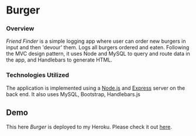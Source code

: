 # Burger

### Overview

_Friend Finder_ is a simple logging app where user can order new burgers in input and then 'devour' them. Logs all burgers ordered and eaten. Following the MVC design pattern, it uses Node and MySQL to query and route data in the app, and Handlebars to generate HTML.

### Technologies Utilized

The application is implemented using a [Node.js](https://nodejs.org/en/) and [Express](https://expressjs.com/) server on the back end. It also uses MySQL, Bootstrap, Handlebars.js

## Demo

This here _Burger_ is deployed to my Heroku. Please check it out [here](https://tranquil-castle-20899.herokuapp.com/).

